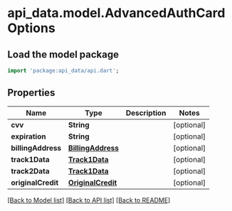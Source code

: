 # api_data.model.AdvancedAuthCardOptions

## Load the model package
```dart
import 'package:api_data/api.dart';
```

## Properties
Name | Type | Description | Notes
------------ | ------------- | ------------- | -------------
**cvv** | **String** |  | [optional] 
**expiration** | **String** |  | [optional] 
**billingAddress** | [**BillingAddress**](BillingAddress.md) |  | [optional] 
**track1Data** | [**Track1Data**](Track1Data.md) |  | [optional] 
**track2Data** | [**Track1Data**](Track1Data.md) |  | [optional] 
**originalCredit** | [**OriginalCredit**](OriginalCredit.md) |  | [optional] 

[[Back to Model list]](../README.md#documentation-for-models) [[Back to API list]](../README.md#documentation-for-api-endpoints) [[Back to README]](../README.md)


